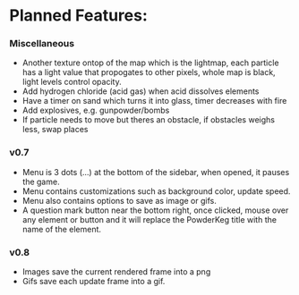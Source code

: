 ﻿# Planned Features:

### Miscellaneous
* Another texture ontop of the map which is the lightmap, each particle has a light value that propogates to other pixels, whole map is black, light levels control opacity.
* Add hydrogen chloride (acid gas) when acid dissolves elements
* Have a timer on sand which turns it into glass, timer decreases with fire
* Add explosives, e.g. gunpowder/bombs
* If particle needs to move but theres an obstacle, if obstacles weighs less, swap places


### v0.7
* Menu is 3 dots (...) at the bottom of the sidebar, when opened, it pauses the game.
* Menu contains customizations such as background color, update speed.
* Menu also contains options to save as image or gifs.
* A question mark button near the bottom right, once clicked, mouse over any element or button and it will replace the PowderKeg title with the name of the element.

### v0.8
* Images save the current rendered frame into a png
* Gifs save each update frame into a gif.
